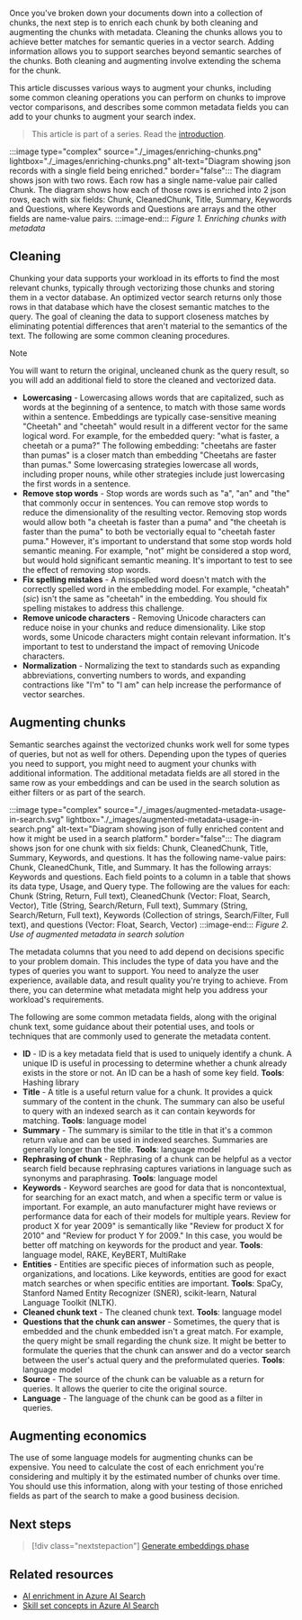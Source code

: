 Once you've broken down your documents down into a collection of chunks, the next step is to enrich each chunk by both cleaning and augmenting the chunks with metadata. Cleaning the chunks allows you to achieve better matches for semantic queries in a vector search. Adding information allows you to support searches beyond semantic searches of the chunks. Both cleaning and augmenting involve extending the schema for the chunk.

This article discusses various ways to augment your chunks, including some common cleaning operations you can perform on chunks to improve vector comparisons, and describes some common metadata fields you can add to your chunks to augment your search index.

> This article is part of a series. Read the [introduction](./rag-solution-design-and-evaluation-guide.md).

:::image type="complex" source="./_images/enriching-chunks.png" lightbox="./_images/enriching-chunks.png" alt-text="Diagram showing json records with a single field being enriched." border="false":::
   The diagram shows json with two rows. Each row has a single name-value pair called Chunk. The diagram shows how each of those rows is enriched into 2 json rows, each with six fields: Chunk, CleanedChunk, Title, Summary, Keywords and Questions, where Keywords and Questions are arrays and the other fields are name-value pairs.
:::image-end:::
*Figure 1. Enriching chunks with metadata*

## Cleaning

Chunking your data supports your workload in its efforts to find the most relevant chunks, typically through vectorizing those chunks and storing them in a vector database. An optimized vector search returns only those rows in that database which have the closest semantic matches to the query. The goal of cleaning the data to support closeness matches by eliminating potential differences that aren't material to the semantics of the text. The following are some common cleaning procedures.

> [!NOTE]
> You will want to return the original, uncleaned chunk as the query result, so you will add an additional field to store the cleaned and vectorized data.

- **Lowercasing** - Lowercasing allows words that are capitalized, such as words at the beginning of a sentence, to match with those same words within a sentence. Embeddings are typically case-sensitive meaning "Cheetah" and "cheetah" would result in a different vector for the same logical word. For example, for the embedded query: "what is faster, a cheetah or a puma?" The following embedding: "cheetahs are faster than pumas" is a closer match than embedding "Cheetahs are faster than pumas." Some lowercasing strategies lowercase all words, including proper nouns, while other strategies include just lowercasing the first words in a sentence.
- **Remove stop words** - Stop words are words such as "a", "an" and "the" that commonly occur in sentences. You can remove stop words to reduce the dimensionality of the resulting vector. Removing stop words would allow both "a cheetah is faster than a puma" and "the cheetah is faster than the puma" to both be vectorially equal to "cheetah faster puma." However, it's important to understand that some stop words hold semantic meaning. For example, "not" might be considered a stop word, but would hold significant semantic meaning. It's important to test to see the effect of removing stop words.
- **Fix spelling mistakes** - A misspelled word doesn't match with the correctly spelled word in the embedding model. For example, "cheatah" (*sic*) isn't the same as "cheetah" in the embedding. You should fix spelling mistakes to address this challenge.
- **Remove unicode characters** - Removing Unicode characters can reduce noise in your chunks and reduce dimensionality. Like stop words, some Unicode characters might contain relevant information. It's important to test to understand the impact of removing Unicode characters.
- **Normalization** - Normalizing the text to standards such as expanding abbreviations, converting numbers to words, and expanding contractions like "I'm" to "I am" can help increase the performance of vector searches.

## Augmenting chunks

Semantic searches against the vectorized chunks work well for some types of queries, but not as well for others. Depending upon the types of queries you need to support, you might need to augment your chunks with additional information. The additional metadata fields are all stored in the same row as your embeddings and can be used in the search solution as either filters or as part of the search.

:::image type="complex" source="./_images/augmented-metadata-usage-in-search.svg" lightbox="./_images/augmented-metadata-usage-in-search.png" alt-text="Diagram showing json of fully enriched content and how it might be used in a search platform." border="false":::
   The diagram shows json for one chunk with six fields: Chunk, CleanedChunk, Title, Summary, Keywords, and questions. It has the following name-value pairs: Chunk, CleanedChunk, Title, and Summary. It has the following arrays: Keywords and questions. Each field points to a column in a table that shows its data type, Usage, and Query type. The following are the values for each: Chunk (String, Return, Full text), CleanedChunk (Vector: Float, Search, Vector), Title (String, Search/Return, Full text), Summary (String, Search/Return, Full text), Keywords (Collection of strings, Search/Filter, Full text), and questions (Vector: Float, Search, Vector)
:::image-end:::
*Figure 2. Use of augmented metadata in search solution*

The metadata columns that you need to add depend on decisions specific to your problem domain. This includes the type of data you have and the types of queries you want to support. You need to analyze the user experience, available data, and result quality you're trying to achieve. From there, you can determine what metadata might help you address your workload's requirements.

The following are some common metadata fields, along with the original chunk text, some guidance about their potential uses, and tools or techniques that are commonly used to generate the metadata content.

- **ID** - ID is a key metadata field that is used to uniquely identify a chunk. A unique ID is useful in processing to determine whether a chunk already exists in the store or not. An ID can be a hash of some key field. **Tools**: Hashing library
- **Title** - A title is a useful return value for a chunk. It provides a quick summary of the content in the chunk. The summary can also be useful to query with an indexed search as it can contain keywords for matching. **Tools**: language model
- **Summary** - The summary is similar to the title in that it's a common return value and can be used in indexed searches. Summaries are generally longer than the title. **Tools**: language model
- **Rephrasing of chunk** - Rephrasing of a chunk can be helpful as a vector search field because rephrasing captures variations in language such as synonyms and paraphrasing. **Tools**: language model
- **Keywords** - Keyword searches are good for data that is noncontextual, for searching for an exact match, and when a specific term or value is important. For example, an auto manufacturer might have reviews or performance data for each of their models for multiple years. Review for product X for year 2009" is semantically like "Review for product X for 2010" and "Review for product Y for 2009." In this case, you would be better off matching on keywords for the product and year. **Tools**: language model, RAKE, KeyBERT, MultiRake
- **Entities** - Entities are specific pieces of information such as people, organizations, and locations. Like keywords, entities are good for exact match searches or when specific entities are important. **Tools**: SpaCy, Stanford Named Entity Recognizer (SNER), scikit-learn, Natural Language Toolkit (NLTK).
- **Cleaned chunk text** - The cleaned chunk text. **Tools**: language model
- **Questions that the chunk can answer** - Sometimes, the query that is embedded and the chunk embedded isn't a great match. For example, the query might be small regarding the chunk size. It might be better to formulate the queries that the chunk can answer and do a vector search between the user's actual query and the preformulated queries. **Tools**: language model
- **Source** - The source of the chunk can be valuable as a return for queries. It allows the querier to cite the original source.
- **Language** - The language of the chunk can be good as a filter in queries.

## Augmenting economics

The use of some language models for augmenting chunks can be expensive. You need to calculate the cost of each enrichment you're considering and multiply it by the estimated number of chunks over time. You should use this information, along with your testing of those enriched fields as part of the search to make a good business decision.

## Next steps

> [!div class="nextstepaction"]
> [Generate embeddings phase](./rag-generate-embeddings.yml)

## Related resources

- [AI enrichment in Azure AI Search](/azure/search/cognitive-search-concept-intro)
- [Skill set concepts in Azure AI Search](/azure/search/cognitive-search-working-with-skillsets)
